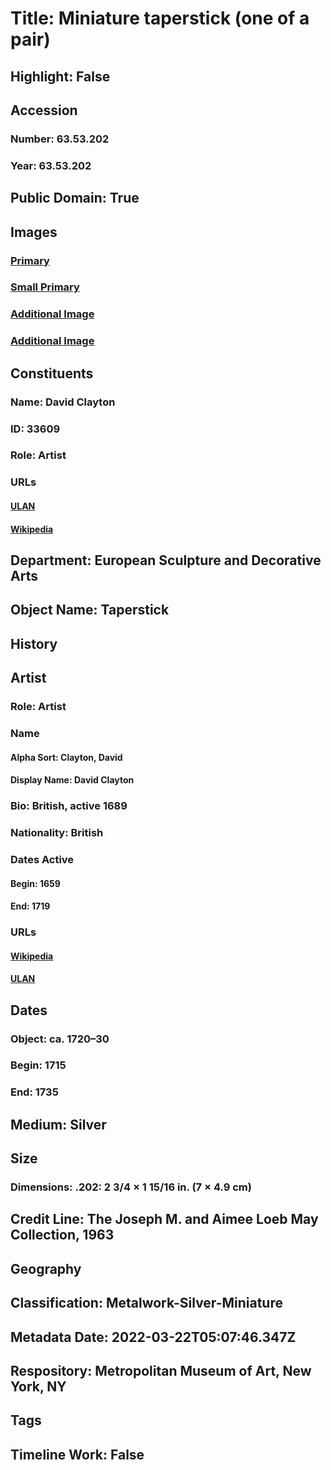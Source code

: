 # Title: Miniature taperstick (one of a pair)
## Highlight: False
## Accession
### Number: 63.53.202
### Year: 63.53.202
## Public Domain: True
## Images
### [Primary](https://images.metmuseum.org/CRDImages/es/original/DP-17286-011.jpg)
### [Small Primary](https://images.metmuseum.org/CRDImages/es/web-large/DP-17286-011.jpg)
### [Additional Image](https://images.metmuseum.org/CRDImages/es/original/DP-17286-012.jpg)
### [Additional Image](https://images.metmuseum.org/CRDImages/es/original/DP-17286-039.jpg)
## Constituents
### Name: David Clayton
### ID: 33609
### Role: Artist
### URLs
#### [ULAN](http://vocab.getty.edu/page/ulan/500332796)
#### [Wikipedia](https://www.wikidata.org/wiki/Q5232407)
## Department: European Sculpture and Decorative Arts
## Object Name: Taperstick
## History
## Artist
### Role: Artist
### Name
#### Alpha Sort: Clayton, David
#### Display Name: David Clayton
### Bio: British, active 1689
### Nationality: British
### Dates Active
#### Begin: 1659
#### End: 1719
### URLs
#### [Wikipedia](https://www.wikidata.org/wiki/Q5232407)
#### [ULAN](http://vocab.getty.edu/page/ulan/500332796)
## Dates
### Object: ca. 1720–30
### Begin: 1715
### End: 1735
## Medium: Silver
## Size
### Dimensions: .202: 2 3/4 × 1 15/16 in. (7 × 4.9 cm)
## Credit Line: The Joseph M. and Aimee Loeb May Collection, 1963
## Geography
## Classification: Metalwork-Silver-Miniature
## Metadata Date: 2022-03-22T05:07:46.347Z
## Respository: Metropolitan Museum of Art, New York, NY
## Tags
## Timeline Work: False